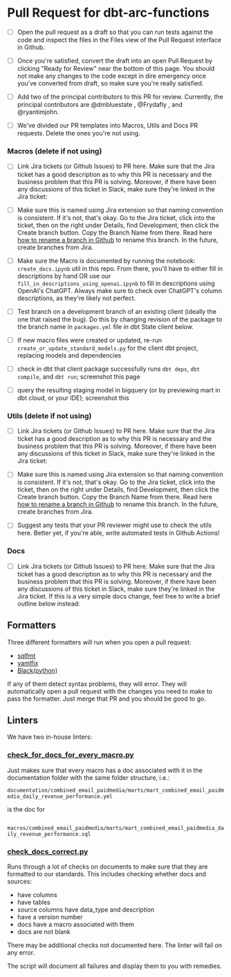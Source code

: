 # Pull Request for dbt-arc-functions

- [ ] Open the pull request as a draft so that you can run tests against the code and inspect the files in the Files view of the Pull Request interface in Github.

- [ ] Once you're satisfied, convert the draft into an open Pull Request by clicking "Ready for Review" near the bottom of this page. You should not make any changes to the code except in dire emergency once you've converted from draft, so make sure you're really satisfied.

- [ ] Add two of the principal contributors to this PR for review. Currently, the principal contributors are @dmbluestate , @Frydafly , and @ryantimjohn.

- [ ] We've divided our PR templates into Macros, Utils and Docs PR requests. Delete the ones you're not using.
### Macros (delete if not using)

- [ ] Link Jira tickets (or Github Issues) to PR here. Make sure that the Jira ticket has a good description as to why this PR is necessary and the business problem that this PR is solving. Moreover, if there have been any discussions of this ticket in Slack, make sure they're linked in the Jira ticket:

- [ ] Make sure this is named using Jira extension so that naming convention is consistent. If it's not, that's okay. Go to the Jira ticket, click into the ticket, then on the right under Details, find Development, then click the Create branch button. Copy the Branch Name from there. Read here [how to rename a branch in Github](https://docs.github.com/en/repositories/configuring-branches-and-merges-in-your-repository/managing-branches-in-your-repository/renaming-a-branch) to rename this branch. In the future, create branches from Jira.

- [ ] Make sure the Macro is documented by running the notebook: `create_docs.ipynb` util in this repo. From there, you'll have to either fill in descriptions by hand OR use our `fill_in_descriptions_using_openai.ipynb` to fill in descriptions using OpenAI's ChatGPT. Always make sure to check over ChatGPT's column descriptions, as they're likely not perfect.

- [ ] Test branch on a development branch of an existing client (ideally the one that raised the bug). Do this by changing revision of the package to the branch name in `packages.yml` file in dbt State client below.

- [ ] If new macro files were created or updated, re-run `create_or_update_standard_models.py` for the client dbt project, replacing models and dependencies

- [ ] check in dbt that client package successfully runs `dbt deps`, `dbt compile`, and `dbt run`; screenshot this page

- [ ] query the resulting staging model in bigquery (or by previewing mart in dbt cloud, or your IDE); screenshot this

### Utils (delete if not using)

- [ ] Link Jira tickets (or Github Issues) to PR here. Make sure that the Jira ticket has a good description as to why this PR is necessary and the business problem that this PR is solving. Moreover, if there have been any discussions of this ticket in Slack, make sure they're linked in the Jira ticket:

- [ ] Make sure this is named using Jira extension so that naming convention is consistent. If it's not, that's okay. Go to the Jira ticket, click into the ticket, then on the right under Details, find Development, then click the Create branch button. Copy the Branch Name from there. Read here [how to rename a branch in Github](https://docs.github.com/en/repositories/configuring-branches-and-merges-in-your-repository/managing-branches-in-your-repository/renaming-a-branch) to rename this branch. In the future, create branches from Jira.

- [ ] Suggest any tests that your PR reviewer might use to check the utils here. Better yet, if you're able, write automated tests in Github Actions!

### Docs

- [ ] Link Jira tickets (or Github Issues) to PR here. Make sure that the Jira ticket has a good description as to why this PR is necessary and the business problem that this PR is solving. Moreover, if there have been any discussions of this ticket in Slack, make sure they're linked in the Jira ticket. If this is a very simple docs change, feel free to write a brief outline below instead:

## Formatters

Three different formatters will run when you open a pull request:
- [sqlfmt](http://sqlfmt.com/)
- [yamlfix](https://lyz-code.github.io/yamlfix/)
- [Black(python)](https://pypi.org/project/black/)

If any of them detect syntax problems, they will error. They will automatically open a pull request with the changes you need to make to pass the formatter. Just merge that PR and you should be good to go.

## Linters
We have two in-house linters:

### [check_for_docs_for_every_macro.py](https://github.com/bsd/dbt-arc-functions/blob/main/utils/check_for_docs_for_every_macro.py)
Just makes sure that every macro has a doc associated with it in the documentation folder with the same folder structure, i.e.:

`documentation/combined_email_paidmedia/marts/mart_combined_email_paidmedia_daily_revenue_performance.yml`

is the doc for

`       macros/combined_email_paidmedia/marts/mart_combined_email_paidmedia_daily_revenue_performance.sql`

### [check_docs_correct.py](https://github.com/bsd/dbt-arc-functions/blob/main/utils/check_docs_correct.py)
Runs through a lot of checks on documents to make sure that they are formatted to our standards. This includes checking whether docs and sources:
- have columns
- have tables
- source columns have data_type and description
- have a version number
- docs have a macro associated with them
- docs are not blank

There may be additional checks not documented here. The linter will fail on any error.

The script will document all failures and display them to you with remedies.
